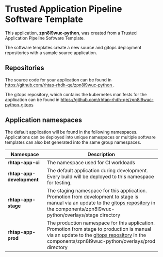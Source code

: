 # Trusted Application Pipeline Software Template

This application, **zpn8l9wuc-python**, was created from a Trusted Application Pipeline Software Template.

The software templates create a new source and gitops deployment repositories with a sample source application. 

## Repositories

The source code for your application can be found in [https://github.com/rhtap-rhdh-qe/zpn8l9wuc-python ](https://github.com/rhtap-rhdh-qe/zpn8l9wuc-python ).
 
The gitops repository, which contains the kubernetes manifests for the application can be found in 
[https://github.com/rhtap-rhdh-qe/zpn8l9wuc-python-gitops ](https://github.com/rhtap-rhdh-qe/zpn8l9wuc-python-gitops ) 

## Application namespaces 

The default application will be found in the following namespaces. Applications can be deployed into unique namespaces or multiple software templates can also bet generated into the same group namespaces.  

|  Namespace   |  Description   |  
| -------- | -------- |
| **rhtap-app-ci** | The namespace used for CI workloads |
| **rhtap-app-development** | The default application during development. Every build will be deployed to this namespace for testing. |
| **rhtap-app-stage** | The staging namespace for this application. Promotion from development to stage is manual via an update to the [gitops repository](https://github.com/rhtap-rhdh-qe/zpn8l9wuc-python-gitops ) in the components/zpn8l9wuc-python/overlays/stage directory |
| **rhtap-app-prod** | The production namespace for this application. Promotion from stage to production is manual via an update to the [gitops repository](https://github.com/rhtap-rhdh-qe/zpn8l9wuc-python-gitops ) in the components/zpn8l9wuc-python/overlays/prod directory |